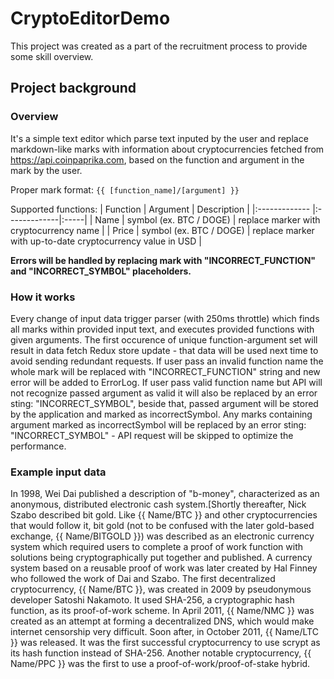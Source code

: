# CryptoEditorDemo

This project was created as a part of the recruitment process to provide some skill overview.

## Project background

### Overview

It's a simple text editor which parse text inputed by the user and replace markdown-like marks with information about cryptocurrencies fetched from https://api.coinpaprika.com, based on the function and argument in the mark by the user.

Proper mark format: `{{ [function_name]/[argument] }}`

Supported functions:
| Function       | Argument           | Description  |
|:------------- |:-------------|:-----|
| Name      | symbol (ex. BTC / DOGE) | replace marker with cryptocurrency name |
| Price      | symbol (ex. BTC / DOGE)      |   replace marker with up-to-date cryptocurrency value in USD |

**Errors will be handled by replacing mark with "INCORRECT_FUNCTION" and "INCORRECT_SYMBOL" placeholders.**

### How it works

Every change of input data trigger parser (with 250ms throttle) which finds all marks within provided input text, and executes provided functions with given arguments. The first occurence of unique function-argument set will result in data fetch Redux store update - that data will be used next time to avoid sending redundant requests. If user pass an invalid function name the whole mark will be replaced with "INCORRECT_FUNCTION" string and new error will be added to ErrorLog. If user pass valid function name but API will not recognize passed argument as valid it will also be replaced by an error sting: "INCORRECT_SYMBOL", beside that, passed argument will be stored by the application and marked as incorrectSymbol. Any marks containing argument marked as incorrectSymbol will be replaced by an error sting: "INCORRECT_SYMBOL" - API request will be skipped to optimize the performance.

### Example input data

In 1998, Wei Dai published a description of "b-money", characterized as an anonymous, distributed electronic cash system.[Shortly thereafter, Nick Szabo described bit gold. Like {{ Name/BTC }} and other cryptocurrencies that would follow it, bit gold (not to be confused with the later gold-based exchange, {{ Name/BITGOLD }}) was described as an electronic currency system which required users to complete a proof of work function with solutions being cryptographically put together and published. A currency system based on a reusable proof of work was later created by Hal Finney who followed the work of Dai and Szabo.
The first decentralized cryptocurrency, {{ Name/BTC }}, was created in 2009 by pseudonymous developer Satoshi Nakamoto. It used SHA-256, a cryptographic hash function, as its proof-of-work scheme. In April 2011, {{ Name/NMC }} was created as an attempt at forming a decentralized DNS, which would make internet censorship very difficult. Soon after, in October 2011, {{ Name/LTC }} was released. It was the first successful cryptocurrency to use scrypt as its hash function instead of SHA-256. Another notable cryptocurrency, {{ Name/PPC }} was the first to use a proof-of-work/proof-of-stake hybrid.
